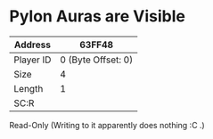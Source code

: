 #  Pylon Auras are Visible
Address   | 63FF48
----------|-------------
Player ID | 0 (Byte Offset: 0)
Size 	  | 4
Length 	  | 1
SC:R      | 

Read-Only (Writing to it apparently does nothing :C .)
